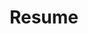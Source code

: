 ---
layout: resume
title: Resume
permalink: /resume/
buttons:
  print: true
  pdf: /data/resume.pdf
  vcf: /data/Gage Neumaier.vcf
  json: /data/resume.json
---